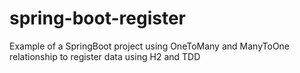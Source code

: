 # spring-boot-register

Example of a SpringBoot project using OneToMany and ManyToOne relationship to register data using H2 and TDD 
